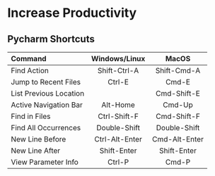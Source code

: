 # Increase Productivity

## Pycharm Shortcuts 

| Command                  | Windows/Linux  | MacOS         |
| :---                     |    :----:      |    :----:     |
| Find Action              | Shift-Ctrl-A   | Shift-Cmd-A   |
| Jump to Recent Files     | Ctrl-E         | Cmd-E         |
| List Previous Location   |                | Cmd-Shift-E   |
| Active Navigation Bar    | Alt-Home       | Cmd-Up        |
| Find in Files            | Ctrl-Shift-F   | Cmd-Shift-F   |
| Find All Occurrences     | Double-Shift   | Double-Shift  |
| New Line Before          | Ctrl-Alt-Enter | Cmd-Alt-Enter |
| New Line After           | Shift-Enter    | Shift-Enter   |
| View Parameter Info      | Ctrl-P         | Cmd-P         |
